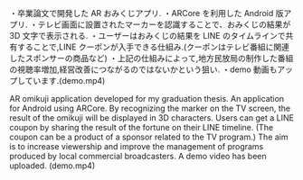 ・卒業論文で開発した AR おみくじアプリ.
・ARCore を利用した Android 版アプリ.
・テレビ画面に設置されたマーカーを認識することで、おみくじの結果が 3D 文字で表示される.
・ユーザーはおみくじの結果を LINE のタイムラインで共有することで,LINE クーポンが入手できる仕組み.(クーポンはテレビ番組に関連したスポンサーの商品など)
・上記の仕組みによって,地方民放局の制作した番組の視聴率増加,経営改善につながるのではないかという狙い.
・demo 動画もアップしています.(demo.mp4)

AR omikuji application developed for my graduation thesis.
An application for Android using ARCore.
By recognizing the marker on the TV screen, the result of the omikuji will be displayed in 3D characters.
Users can get a LINE coupon by sharing the result of the fortune on their LINE timeline. (The coupon can be a product of a sponsor related to the TV program.)
The aim is to increase viewership and improve the management of programs produced by local commercial broadcasters.
A demo video has been uploaded. (demo.mp4)
